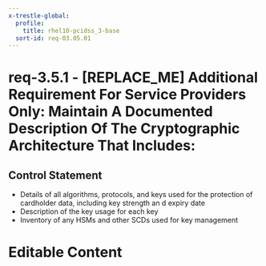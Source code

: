 ```yaml
---
x-trestle-global:
  profile:
    title: rhel10-pcidss_3-base
  sort-id: req-03.05.01
---
```


# req-3.5.1 - \[REPLACE_ME\] Additional Requirement  For Service  Providers  Only: Maintain A Documented Description Of The Cryptographic Architecture That Includes: 

## Control Statement

* Details of all algorithms, protocols, and keys used  for the protection of
  cardholder data, including key strength an d expiry date
* Description of the key usage for each key
* Inventory of any HSMs and other SCDs  used for key management

# Editable Content

<!-- Make additions and edits below -->
<!-- The above represents the contents of the control as received by the profile, prior to additions. -->
<!-- If the profile makes additions to the control, they will appear below. -->
<!-- The above markdown may not be edited but you may edit the content below, and/or introduce new additions to be made by the profile. -->
<!-- If there is a yaml header at the top, parameter values may be edited. Use --set-parameters to incorporate the changes during assembly. -->
<!-- The content here will then replace what is in the profile for this control, after running profile-assemble. -->
<!-- The current profile has no added parts for this control, but you may add new ones here. -->
<!-- Each addition must have a heading either of the form ## Control my_addition_name -->
<!-- or ## Part a. (where the a. refers to one of the control statement labels.) -->
<!-- "## Control" parts are new parts added after the statement part. -->
<!-- "## Part" parts are new parts added into the top-level statement part with that label. -->
<!-- Subparts may be added with nested hash levels of the form ### My Subpart Name -->
<!-- underneath the parent ## Control or ## Part being added -->
<!-- See https://oscal-compass.github.io/compliance-trestle/tutorials/ssp_profile_catalog_authoring/ssp_profile_catalog_authoring for guidance. -->
